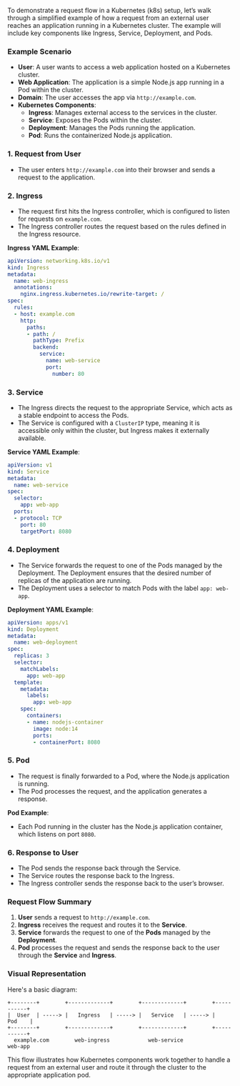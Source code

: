 To demonstrate a request flow in a Kubernetes (k8s) setup, let’s walk through a simplified example of how a request from an external user reaches an application running in a Kubernetes cluster. The example will include key components like Ingress, Service, Deployment, and Pods.

### Example Scenario

- **User**: A user wants to access a web application hosted on a Kubernetes cluster.
- **Web Application**: The application is a simple Node.js app running in a Pod within the cluster.
- **Domain**: The user accesses the app via `http://example.com`.
- **Kubernetes Components**:
  - **Ingress**: Manages external access to the services in the cluster.
  - **Service**: Exposes the Pods within the cluster.
  - **Deployment**: Manages the Pods running the application.
  - **Pod**: Runs the containerized Node.js application.

### 1. **Request from User**
   - The user enters `http://example.com` into their browser and sends a request to the application.

### 2. **Ingress**
   - The request first hits the Ingress controller, which is configured to listen for requests on `example.com`.
   - The Ingress controller routes the request based on the rules defined in the Ingress resource.

   **Ingress YAML Example**:
   ```yaml
   apiVersion: networking.k8s.io/v1
   kind: Ingress
   metadata:
     name: web-ingress
     annotations:
       nginx.ingress.kubernetes.io/rewrite-target: /
   spec:
     rules:
     - host: example.com
       http:
         paths:
         - path: /
           pathType: Prefix
           backend:
             service:
               name: web-service
               port:
                 number: 80
   ```

### 3. **Service**
   - The Ingress directs the request to the appropriate Service, which acts as a stable endpoint to access the Pods.
   - The Service is configured with a `ClusterIP` type, meaning it is accessible only within the cluster, but Ingress makes it externally available.

   **Service YAML Example**:
   ```yaml
   apiVersion: v1
   kind: Service
   metadata:
     name: web-service
   spec:
     selector:
       app: web-app
     ports:
     - protocol: TCP
       port: 80
       targetPort: 8080
   ```

### 4. **Deployment**
   - The Service forwards the request to one of the Pods managed by the Deployment. The Deployment ensures that the desired number of replicas of the application are running.
   - The Deployment uses a selector to match Pods with the label `app: web-app`.

   **Deployment YAML Example**:
   ```yaml
   apiVersion: apps/v1
   kind: Deployment
   metadata:
     name: web-deployment
   spec:
     replicas: 3
     selector:
       matchLabels:
         app: web-app
     template:
       metadata:
         labels:
           app: web-app
       spec:
         containers:
         - name: nodejs-container
           image: node:14
           ports:
           - containerPort: 8080
   ```

### 5. **Pod**
   - The request is finally forwarded to a Pod, where the Node.js application is running.
   - The Pod processes the request, and the application generates a response.

   **Pod Example**:
   - Each Pod running in the cluster has the Node.js application container, which listens on port `8080`.

### 6. **Response to User**
   - The Pod sends the response back through the Service.
   - The Service routes the response back to the Ingress.
   - The Ingress controller sends the response back to the user’s browser.

### **Request Flow Summary**
1. **User** sends a request to `http://example.com`.
2. **Ingress** receives the request and routes it to the **Service**.
3. **Service** forwards the request to one of the **Pods** managed by the **Deployment**.
4. **Pod** processes the request and sends the response back to the user through the **Service** and **Ingress**.

### **Visual Representation**

Here's a basic diagram:

```
+--------+        +-------------+        +-------------+        +-----------+
|  User  | -----> |   Ingress   | -----> |   Service   | -----> |    Pod    |
+--------+        +-------------+        +-------------+        +-----------+
  example.com        web-ingress            web-service            web-app
```

This flow illustrates how Kubernetes components work together to handle a request from an external user and route it through the cluster to the appropriate application pod.